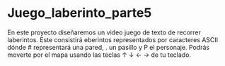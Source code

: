 # Juego_laberinto_parte5
En este proyecto diseñaremos  un video juego de texto de recorrer laberintos. Este consistirá eberintos representados por caracteres ASCII dónde # representará una pared, . un pasillo y P el personaje.  Podrás moverte por el mapa usando las teclas ↑ ↓ ← → de tu teclado.
